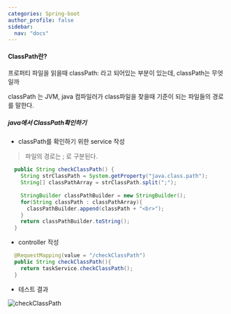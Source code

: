 ```yaml
---
categories: Spring-boot
author_profile: false
sidebar:
  nav: "docs"
---
```




#### ClassPath란?

프로퍼티 파일을 읽을때 classPath: 라고 되어있는 부분이 있는데, classPath는 무엇일까

classPath 는 JVM, java 컴파일러가 class파일을 찾을때 기준이 되는 파일들의 경로를 말한다.



##### java에서 ClassPath확인하기



* classPath를 확인하기 위한 service 작성

> 파일의 경로는 ; 로 구분된다.

```java
  public String checkClassPath() {
    String strClassPath = System.getProperty("java.class.path");
    String[] classPathArray = strClassPath.split(";");
    
    StringBuilder classPathBuilder = new StringBuilder();
    for(String classPath : classPathArray){
      classPathBuilder.append(classPath + "<br>");
    }
    return classPathBuilder.toString();
  }
```



* controller 작성

```java
  @RequestMapping(value = "/checkClassPath")
  public String checkClassPath(){
    return taskService.checkClassPath();
  }
```



* 테스트 결과

![checkClassPath](.\..\..\image\2022-01-10\checkClassPath.PNG)

